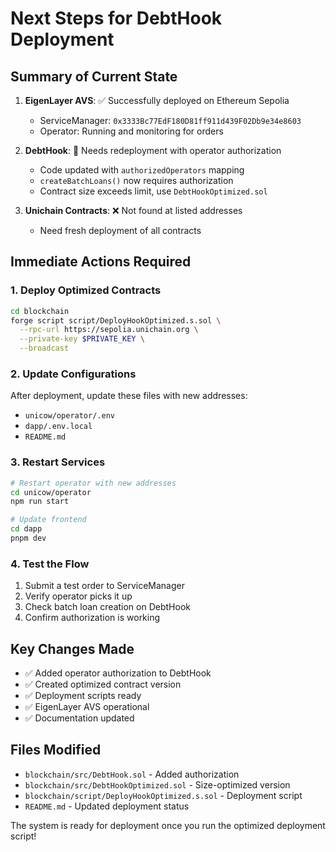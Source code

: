 # Next Steps for DebtHook Deployment

## Summary of Current State

1. **EigenLayer AVS**: ✅ Successfully deployed on Ethereum Sepolia
   - ServiceManager: `0x3333Bc77EdF180D81ff911d439F02Db9e34e8603`
   - Operator: Running and monitoring for orders

2. **DebtHook**: 🔄 Needs redeployment with operator authorization
   - Code updated with `authorizedOperators` mapping
   - `createBatchLoans()` now requires authorization
   - Contract size exceeds limit, use `DebtHookOptimized.sol`

3. **Unichain Contracts**: ❌ Not found at listed addresses
   - Need fresh deployment of all contracts

## Immediate Actions Required

### 1. Deploy Optimized Contracts

```bash
cd blockchain
forge script script/DeployHookOptimized.s.sol \
  --rpc-url https://sepolia.unichain.org \
  --private-key $PRIVATE_KEY \
  --broadcast
```

### 2. Update Configurations

After deployment, update these files with new addresses:
- `unicow/operator/.env`
- `dapp/.env.local`
- `README.md`

### 3. Restart Services

```bash
# Restart operator with new addresses
cd unicow/operator
npm run start

# Update frontend
cd dapp
pnpm dev
```

### 4. Test the Flow

1. Submit a test order to ServiceManager
2. Verify operator picks it up
3. Check batch loan creation on DebtHook
4. Confirm authorization is working

## Key Changes Made

- ✅ Added operator authorization to DebtHook
- ✅ Created optimized contract version
- ✅ Deployment scripts ready
- ✅ EigenLayer AVS operational
- ✅ Documentation updated

## Files Modified

- `blockchain/src/DebtHook.sol` - Added authorization
- `blockchain/src/DebtHookOptimized.sol` - Size-optimized version
- `blockchain/script/DeployHookOptimized.s.sol` - Deployment script
- `README.md` - Updated deployment status

The system is ready for deployment once you run the optimized deployment script!